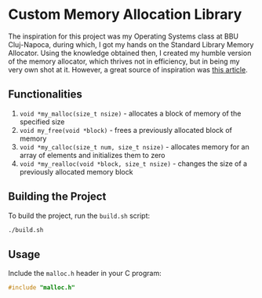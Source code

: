 # Custom Memory Allocation Library

The inspiration for this project was my Operating Systems class at BBU Cluj-Napoca, during which, I got my hands on the Standard Library Memory Allocator. Using the knowledge obtained then, I created my humble version of the memory allocator, which thrives not in efficiency, but in being my very own shot at it. However, a great source of inspiration was [this article][memory-article].

## Functionalities
1. `void *my_malloc(size_t nsize)` - allocates a block of memory of the specified size 
2. `void my_free(void *block)` - frees a previously allocated block of memory
3. `void *my_calloc(size_t num, size_t nsize)` - allocates memory for an array of elements and initializes them to zero
4. `void *my_realloc(void *block, size_t nsize)` - changes the size of a previously allocated memory block

## Building the Project

To build the project, run the `build.sh` script:

```bash
./build.sh
```

## Usage

Include the `malloc.h` header in your C program:

```c
#include "malloc.h"
```

[memory-article]: https://arjunsreedharan.org/post/148675821737/memory-allocators-101-write-a-simple-memory
